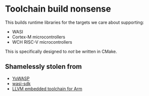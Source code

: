 # Toolchain build nonsense

This builds runtime libraries for the targets we care about supporting:

* WASI
* Cortex-M microcontrollers
* WCH RISC-V microcontrollers

This is specifically designed to *not* be written in CMake.

## Shamelessly stolen from

* [YoWASP](https://github.com/YoWASP/clang)
* [wasi-sdk](https://github.com/WebAssembly/wasi-sdk)
* [LLVM embedded toolchain for Arm](https://github.com/ARM-software/LLVM-embedded-toolchain-for-Arm)
